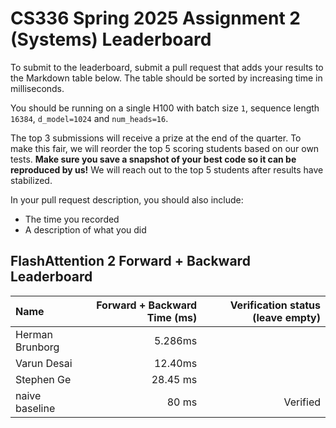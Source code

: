 # CS336 Spring 2025 Assignment 2 (Systems) Leaderboard

To submit to the leaderboard, submit a pull request that adds your results to the Markdown table below.
The table should be sorted by increasing time in milliseconds.

You should be running on a single H100 with batch size `1`, sequence length `16384`, `d_model=1024` and `num_heads=16`.

The top 3 submissions will receive a prize at the end of the quarter.
To make this fair, we will reorder the top 5 scoring students based on our own tests.
**Make sure you save a snapshot of your best code so it can be reproduced by us!**
We will reach out to the top 5 students after results have stabilized.

In your pull request description, you should also include:

- The time you recorded
- A description of what you did

## FlashAttention 2 Forward + Backward Leaderboard

| Name            | Forward + Backward Time (ms) | Verification status (leave empty) |
| :-------------- | ---------------------------: | --------------------------------: |
| Herman Brunborg |                      5.286ms |                                   | 
| Varun Desai     |                     12.40ms  |                                   | 
| Stephen Ge      |                     28.45 ms |                                   |
| naive baseline  |                        80 ms |                          Verified |